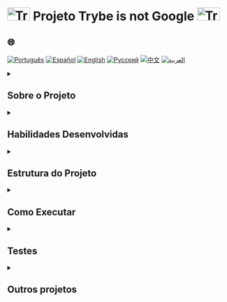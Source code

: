 # <img src="https://cdn-icons-png.flaticon.com/128/1822/1822921.png" alt="Trybe Logo" width="52" height="30" />  Projeto Trybe is not Google <img src="https://cdn-icons-png.flaticon.com/128/1822/1822921.png" alt="Trybe Logo" width="52" height="30" />

## 🌐 
[![Português](https://img.shields.io/badge/Português-green)](https://github.com/SamuelRocha91/trybeIsNotGoogle/blob/main/README.md)
[![Español](https://img.shields.io/badge/Español-yellow)](https://github.com/SamuelRocha91/trybeIsNotGoogle/blob/main/README_es.md)
[![English](https://img.shields.io/badge/English-blue)](https://github.com/SamuelRocha91/trybeIsNotGoogle/blob/main/README_en.md)
[![Русский](https://img.shields.io/badge/Русский-lightgrey)](https://github.com/SamuelRocha91/trybeIsNotGoogle/blob/main/README_ru.md)
[![中文](https://img.shields.io/badge/中文-red)](https://github.com/SamuelRocha91/trybeIsNotGoogle/blob/main/README_ch.md)
[![العربية](https://img.shields.io/badge/العربية-orange)](https://github.com/SamuelRocha91/trybeIsNotGoogle/blob/main/README_ar.md)


<details>
<summary> 
  <h2>
    Sobre o Projeto
  </h2>
</summary>

A aplicação consiste em um sistema gerenciador de arquivos e operações de busca que permitem o mapeamento da ocorrência de termos em arquivos de texto. O projeto está dividido em dois módulos principais:

1. **Módulo de Gerenciamento de Arquivos**: Responsável por anexar e gerenciar arquivos de texto no sistema.
2. **Módulo de Buscas**: Responsável por realizar operações de busca nos arquivos anexados, encontrando termos específicos dentro dos documentos.

Este projeto **não realiza análise semântica** ou busca por sinônimos.

</details>

<details>
<summary><h2>Habilidades Desenvolvidas</h2></summary>

Neste projeto, foram exercitadas as seguintes habilidades:

- Manipulação de **Pilhas**;
- Manipulação de **Deque**;
- Manipulação de **Nó & Listas Ligadas**;
- Manipulação de **Listas Duplamente Ligadas**;
- Manipulação de arquivos `.txt`.

</details>

<details>
<summary><h2>Estrutura do Projeto</h2></summary>

O projeto segue a seguinte estrutura de diretórios e arquivos:

```
.
├── dev-requirements.txt           # Requisitos de desenvolvimento
├── pyproject.toml                 # Configuração do projeto Python
├── README.md                      # Arquivo de documentação
├── requirements.txt               # Requisitos de produção
├── setup.cfg                      # Configuração adicional de setup
├── setup.py                       # Script de instalação do projeto
├── statics                        # Diretório contendo arquivos de exemplo
│   ├── arquivo_teste.csv
│   ├── arquivo_teste.txt
│   ├── nome_pedro.txt
│   ├── novo_paradigma_globalizado-min.txt
│   └── novo_paradigma_globalizado.txt
├── tests                          # Diretório contendo os testes
│   ├── __init__.py
│   ├── test_file_management.py
│   ├── test_file_process.py
│   ├── test_queue.py
│   └── test_word_search.py
├── ting_file_management           # Módulo de gerenciamento de arquivos
│   ├── file_management.py         # Código principal de gerenciamento
│   ├── file_process.py            # Processamento de arquivos
│   ├── __init__.py
│   └── queue.py                   # Implementação da fila (Queue)
├── ting_word_searches             # Módulo de busca de palavras
│   ├── __init__.py
│   └── word_search.py             # Funções de busca de termos
└── trybe.yml                      # Configurações do projeto Trybe
```

</details>

<details>
<summary><h2>Como Executar</h2></summary>

### Pré-requisitos

Antes de começar, certifique-se de ter o Python instalado em sua máquina. Para instalar as dependências do projeto, siga os passos abaixo:

1. Clone o repositório:
   ```bash
   git clone git@github.com:SamuelRocha91/trybeIsNotGoogle.git
   ```

2. Acesse o diretório do projeto:
   ```bash
   cd projeto-trybe-is-not-google
   ```

3. Instale as dependências:
   ```bash
   pip install -r requirements.txt
   ```

4. Para executar o projeto, utilize o comando:
   ```bash
   python -m ting_file_management.file_management
   ```

</details>

<details>
<summary><h2>Testes</h2></summary>

Para rodar os testes, execute o seguinte comando:

```bash
pytest
```

Os testes estão localizados no diretório `tests` e cobrem as funcionalidades principais de gerenciamento de arquivos, busca de palavras e manipulação de filas (queue).

</details>

<details>
<summary><h2>Outros projetos</h2></summary>

-  [Restaurant Orders](https://github.com/SamuelRocha91/restaurantOrders)
-  [Scripts](https://github.com/SamuelRocha91/scripts)
-  [Algorithms](https://github.com/SamuelRocha91/Algorithms)

</details>
